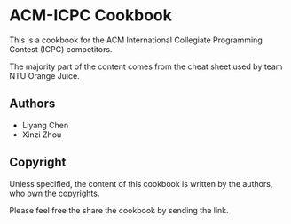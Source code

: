 # ACM-ICPC Cookbook

This is a cookbook for the ACM International Collegiate Programming Contest (ICPC) competitors.

The majority part of the content comes from the cheat sheet used by team NTU Orange Juice.

## Authors

* Liyang Chen
* Xinzi Zhou

## Copyright

Unless specified, the content of this cookbook is written by the authors, who own the copyrights.

Please feel free the share the cookbook by sending the link.